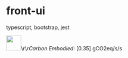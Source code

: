 # front-ui
typescript, bootstrap, jest


<image width="40" height="40" src="https://if.greensoftware.foundation/img/logo.svg"><span style="color:#green">\r\r*Carbon Embodied:* [0.35] gCO2eq/s/s</span>
